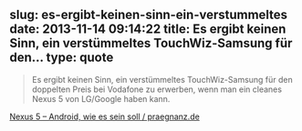 slug: es-ergibt-keinen-sinn-ein-verstummeltes
date: 2013-11-14 09:14:22
title: Es ergibt keinen Sinn, ein verstümmeltes TouchWiz-Samsung für den...
type: quote
---

> Es ergibt keinen Sinn, ein verstümmeltes TouchWiz-Samsung für den doppelten Preis bei Vodafone zu erwerben, wenn man ein cleanes Nexus 5 von LG/Google haben kann.

[Nexus 5 – Android, wie es sein soll / praegnanz.de](http://praegnanz.de/weblog/nexus5)
